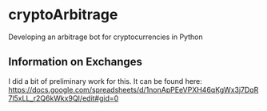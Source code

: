 # cryptoArbitrage
Developing an arbitrage bot for cryptocurrencies in Python


## Information on Exchanges
I did a bit of preliminary work for this. It can be found here: https://docs.google.com/spreadsheets/d/1nonApPEeVPXH46qKgWx3j7DqR7l5xLL_r2Q6kWkx9QI/edit#gid=0
